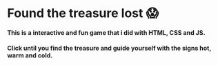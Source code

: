 # Found the treasure lost 😱
#### This is a interactive and fun game that i did with HTML, CSS and JS.
#### Click until you find the treasure and guide yourself with the signs hot, warm and cold.
